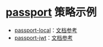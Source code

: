 # [passport](http://www.passportjs.org/) 策略示例

- [passport-local](local)：[文档参考](http://www.passportjs.org/docs/username-password/)
- [passport-jwt](jwt)：[文档参考](http://www.passportjs.org/packages/passport-jwt/)
